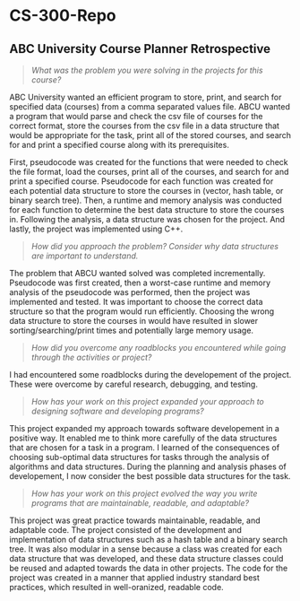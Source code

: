 # CS-300-Repo

## ABC University Course Planner Retrospective

> *What was the problem you were solving in the projects for this course?*

ABC University wanted an efficient program to store, print, and search for specified data (courses) from a comma separated values file. ABCU wanted a program that would parse and check the csv file of courses for the correct format, store the courses from the csv file in a data structure that would be appropriate for the task, print all of the stored courses, and search for and print a specified course along with its prerequisites.

First, pseudocode was created for the functions that were needed to check the file format, load the courses, print all of the courses, and search for and print a specified course. Pseudocode for each function was created for each potential data structure to store the courses in (vector, hash table, or binary search tree). Then, a runtime and memory analysis was conducted for each function to determine the best data structure to store the courses in. Following the analysis, a data structure was chosen for the project. And lastly, the project was implemented using C++.

> *How did you approach the problem? Consider why data structures are important to understand.*

The problem that ABCU wanted solved was completed incrementally. Pseudocode was first created, then a worst-case runtime and memory analysis of the pseudocode was performed, then the project was implemented and tested. It was important to choose the correct data structure so that the program would run efficiently. Choosing the wrong data structure to store the courses in would have resulted in slower sorting/searching/print times and potentially large memory usage.
  
> *How did you overcome any roadblocks you encountered while going through the activities or project?*

I had encountered some roadblocks during the developement of the project. These were overcome by careful research, debugging, and testing.
  
> *How has your work on this project expanded your approach to designing software and developing programs?*

This project expanded my approach towards software developement in a positive way. It enabled me to think more carefully of the data structures that are chosen for a task in a program. I learned of the consequences of choosing sub-optimal data structures for tasks through the analysis of algorithms and data structures. During the planning and analysis phases of developement, I now consider the best possible data structures for the task.

> *How has your work on this project evolved the way you write programs that are maintainable, readable, and adaptable?*

This project was great practice towards maintainable, readable, and adaptable code. The project consisted of the development and implementation of data structures such as a hash table and a binary search tree. It was also modular in a sense because a class was created for each data structure that was developed, and these data structure classes could be reused and adapted towards the data in other projects. The code for the project was created in a manner that applied industry standard best practices, which resulted in well-oranized, readable code.
